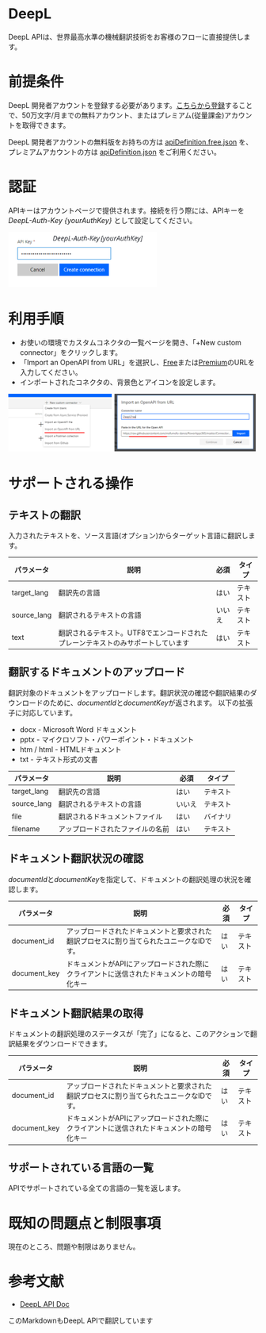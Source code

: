 # DeepL

DeepL APIは、世界最高水準の機械翻訳技術をお客様のフローに直接提供します。

# 前提条件

DeepL 開発者アカウントを登録する必要があります。[こちらから登録](https://www.deepl.com/pro-api?cta=header-pro/)することで、50万文字/月までの無料アカウント、またはプレミアム(従量課金)アカウントを取得できます。

DeepL 開発者アカウントの無料版をお持ちの方は [apiDefinition.free.json](./apiDefinition.free.json) を、プレミアムアカウントの方は [apiDefinition.json](./apiDefinition.json) をご利用ください。

# 認証

APIキーはアカウントページで提供されます。接続を行う際には、APIキーを *DeepL-Auth-Key {yourAuthKey}* として設定してください。

<img src="./media/apikey.png" alt="apikey" width="300px"/>

# 利用手順

* お使いの環境でカスタムコネクタの一覧ページを開き、「+New custom connector」をクリックします。
* 「Import an OpenAPI from URL」を選択し、[Free](https://raw.githubusercontent.com/mofumofu-dance/PowerApps365/master/Connectors/DeepL/apiDefinition.free.json)または[Premium](https://raw.githubusercontent.com/mofumofu-dance/PowerApps365/master/Connectors/DeepL/apiDefinition.json)のURLを入力してください。
* インポートされたコネクタの、背景色とアイコンを設定します。

<img src="./media/create_connector.png" alt="apikey" width="500px"/>

# サポートされる操作

## テキストの翻訳

入力されたテキストを、ソース言語(オプション)からターゲット言語に翻訳します。

パラメータ|説明|必須|タイプ
---|---|---|---
target_lang|翻訳先の言語|はい|テキスト
source_lang|翻訳されるテキストの言語|いいえ|テキスト
text|翻訳されるテキスト。UTF8でエンコードされたプレーンテキストのみサポートしています|はい|テキスト

## 翻訳するドキュメントのアップロード

翻訳対象のドキュメントをアップロードします。翻訳状況の確認や翻訳結果のダウンロードのために、*documentId*と*documentKey*が返されます。
以下の拡張子に対応しています。
- docx - Microsoft Word ドキュメント
- pptx - マイクロソフト・パワーポイント・ドキュメント
- htm / html - HTMLドキュメント
- txt - テキスト形式の文書

パラメータ|説明|必須|タイプ
---|---|---|---
target_lang|翻訳先の言語|はい|テキスト
source_lang|翻訳されるテキストの言語|いいえ|テキスト
file|翻訳されるドキュメントファイル|はい|バイナリ
filename|アップロードされたファイルの名前|はい|テキスト

## ドキュメント翻訳状況の確認
*documentId*と*documentKey*を指定して、ドキュメントの翻訳処理の状況を確認します。

パラメータ|説明|必須|タイプ
---|---|---|---
document_id|アップロードされたドキュメントと要求された翻訳プロセスに割り当てられたユニークなIDです。|はい|テキスト
document_key|ドキュメントがAPIにアップロードされた際にクライアントに送信されたドキュメントの暗号化キー|はい|テキスト

## ドキュメント翻訳結果の取得

ドキュメントの翻訳処理のステータスが「完了」になると、このアクションで翻訳結果をダウンロードできます。

パラメータ|説明|必須|タイプ
---|---|---|---
document_id|アップロードされたドキュメントと要求された翻訳プロセスに割り当てられたユニークなIDです。|はい|テキスト
document_key|ドキュメントがAPIにアップロードされた際にクライアントに送信されたドキュメントの暗号化キー|はい|テキスト

## サポートされている言語の一覧

APIでサポートされている全ての言語の一覧を返します。

# 既知の問題点と制限事項

現在のところ、問題や制限はありません。

# 参考文献

- [DeepL API Doc](https://www.deepl.com/docs-api)

このMarkdownもDeepL APIで翻訳しています
